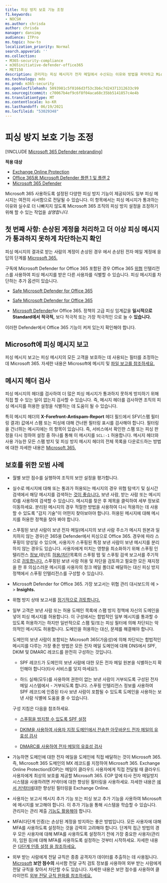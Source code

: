 ```yaml
---
title: 피싱 방지 보호 기능 조정
f1.keywords:
- NOCSH
ms.author: chrisda
author: chrisda
manager: dansimp
audience: ITPro
ms.topic: how-to
localization_priority: Normal
search.appverid: ''
ms.collection:
- M365-security-compliance
- m365initiative-defender-office365
- MET150
description: 관리자는 피싱 메시지가 전자 메일에서 수신되는 이유와 방법을 파악하고 Microsoft 365 향후 더 많은 피싱 메시지를 방지하는 방법에 대해 학습할 수 있습니다.
ms.technology: mdo
ms.prod: m365-security
ms.openlocfilehash: 5093981c5f0166d3f53c3b6c7d24371312633c99
ms.sourcegitcommit: c70067b4ef9c6f8f04aca68c35bb5141857c4e4b
ms.translationtype: MT
ms.contentlocale: ko-KR
ms.lasthandoff: 06/19/2021
ms.locfileid: "53029348"
---
```

# <a name="tune-anti-phishing-protection"></a>피싱 방지 보호 기능 조정

[!INCLUDE [Microsoft 365 Defender rebranding](../includes/microsoft-defender-for-office.md)]

**적용 대상**
- [Exchange Online Protection](exchange-online-protection-overview.md)
- [Office 365용 Microsoft Defender 플랜 1 및 플랜 2](defender-for-office-365.md)
- [Microsoft 365 Defender](../defender/microsoft-365-defender.md)

Microsoft 365 사용하도록 설정된 다양한 피싱 방지 기능이 제공되어도 일부 피싱 메시지는 여전히 사서함으로 전달될 수 있습니다. 이 항목에서는 피싱 메시지가 통과하는 이유와 실수로 더 나빠지지 않도록 Microsoft 365 조직의 피싱 방지 설정을 조정하기 위해 할 수 있는 작업을 _설명합니다._

## <a name="first-things-first-deal-with-any-compromised-accounts-and-make-sure-you-block-any-more-phishing-messages-from-getting-through"></a>첫 번째 사항: 손상된 계정을 처리하고 더 이상 피싱 메시지가 통과하지 못하게 차단하는지 확인

피싱 메시지의 결과로 받는 사람의 계정이 손상된 경우 에서 손상된 전자 메일 계정에 응답의 단계를 [Microsoft 365.](responding-to-a-compromised-email-account.md)

구독에 Microsoft Defender for Office 365 포함된 경우 Office 365 [위협](office-365-ti.md) 인텔리전스를 사용하여 피싱 메시지를 받은 다른 사용자를 식별할 수 있습니다. 피싱 메시지를 차단하는 추가 옵션이 있습니다.

- [Safe Microsoft Defender for Office 365](set-up-safe-links-policies.md)

- [Safe Microsoft Defender for Office 365](set-up-safe-attachments-policies.md)

- [Microsoft Defender](configure-mdo-anti-phishing-policies.md)for Office 365. 정책의 고급 피싱  임계값을 **일시적으로 Standard에서** **적극적,** 보다 적극적 또는 가장 적극적인 으로 늘 수 **있습니다.**

이러한 Defender에서 Office 365 기능이 켜져 있는지 확인해야 합니다.

## <a name="report-the-phishing-message-to-microsoft"></a>Microsoft에 피싱 메시지 보고

피싱 메시지 보고는 피싱 메시지의 모든 고객을 보호하는 데 사용되는 필터를 조정하는 데 Microsoft 365. 자세한 내용은 Microsoft에 메시지 및 [파일 보고를 참조하세요.](report-junk-email-messages-to-microsoft.md)

## <a name="inspect-the-message-headers"></a>메시지 헤더 검사

피싱 메시지의 헤더를 검사하여 더 많은 피싱 메시지가 통과하지 못하게 방지하기 위해 직접 할 수 있는 일이 없는지 검사할 수 있습니다. 즉, 메시지 헤더를 검사하면 조직의 피싱 메시지를 허용한 설정을 식별하는 데 도움이 될 수 있습니다.

특히 메시지 헤더의 **X-Forefront-Antispam-Report** 헤더 필드에서 SFV(스팸 필터링 결과) 값에서 스팸 또는 피싱에 대해 건너뛴 필터링 표시를 검사해야 합니다. 필터링을 건너뛰는 메시지에는 의 항목이 있습니다. 즉, 서비스에서 확인한 스팸 또는 피싱 판정을 다시 정하여 설정 중 하나를 통해 이 메시지를 `SCL:-1` 허용합니다. 메시지 헤더와 사용 가능한 모든 스팸 방지 및 피싱 방지 메시지 헤더의 전체 목록을 다운로드하는 방법에 대한 자세한 내용은 [Microsoft 365.](anti-spam-message-headers.md)

## <a name="best-practices-to-stay-protected"></a>보호를 위한 모범 사례

- 월별 보안 점수를 [](../defender/microsoft-secure-score.md) 실행하여 조직의 보안 설정을 평가합니다.

- 실수로 메시지에 대해 또는 통과가 허용되는 메시지의 경우 위협 탐색기 및 실시간 검색에서 해당 메시지를 검색하는 [것이 좋습니다.](threat-explorer.md) 보낸 사람, 받는 사람 또는 메시지 ID를 사용하여 검색할 수 있습니다. 메시지를 찾은 후 제목을 클릭하여 세부 정보로 이동하세요. 분리된 메시지의 경우 적절한 방법을 사용하여 다시 적용하는 데 사용할 수 있도록 "감지 기술"이 어떤지 찾아보아야 합니다. 허용된 메시지에 대해 메시지를 허용한 정책을 찾아 봐야 합니다.

- 스푸핑된 보낸 사람이 보낸 전자 메일(메시지의 보낸 사람 주소가 메시지 원본과 일치하지 않는 경우)은 365용 Defender에서 피싱으로 Office 365. 경우에 따라 스푸핑이 양성일 수 있으며, 사용자가 스푸핑된 특정 보낸 사람이 보낸 메시지를 분리하지 않는 경우도 있습니다. 사용자에게 미치는 영향을 최소화하기 위해 스푸핑 인텔리전스  [정보,](learn-about-spoof-intelligence.md)테넌트 [허용/차단](tenant-allow-block-list.md)목록의 스푸핑 탭 및 스푸핑 검색 보고서를 주기적으로 [검토합니다.](view-email-security-reports.md#spoof-detections-report) 스푸핑된 보낸 사람 허용 및 차단을 검토하고 필요한 모든 재지정을 한 [](set-up-anti-phishing-policies.md#spoof-settings) 후 의심스러운 메시지를 사용자의 정크 메일  폴더로 배달하는 대신 피싱 방지 정책에서 스푸핑 인텔리전스를 구성할 수 있습니다.

- Microsoft Defender for Office 365. 가장 보고서는 위협 관리  대시보드의 에 \>  \> **Insights.**

- 위협 방지 상태 보고서를 [정기적으로 검토합니다.](view-reports-for-mdo.md#threat-protection-status-report)

- 일부 고객은 보낸 사람 또는 허용 도메인 목록에 스팸 방지 정책에 자신의 도메인을 넣어 피싱 메시지를 허용합니다. 이 구성에서는 합법적인 일부 메시지를 통과할 수 있도록 허용하기는 하지만 일반적으로 스팸 및/또는 피싱 필터에 의해 차단되는 악의적인 메시지도 허용합니다. 도메인을 허용하는 대신, 문제를 해결해야 합니다.

  도메인의 보낸 사람이 포함되는 Microsoft 365(가음성)에 의해 차단되는 합법적인 메시지를 다루는 가장 좋은 방법은 모든 전자 메일 도메인에 대해 DNS에서  SPF, DKIM 및 DMARC 레코드를 완전히 구성하는 것입니다.

  - SPF 레코드가 도메인의  보낸 사람에 대한 모든 전자 메일 원본을 식별하는지 확인해야 합니다(타사 서비스를 잊지 마세요!).

  - 하드 실패(모두)를 사용하여 권한이 없는 보낸 사람이 거부되도록 구성된 전자 메일 시스템에서 \- 거부되도록 합니다. 스푸핑 [](learn-about-spoof-intelligence.md) 인텔리전스 정보를 사용하여 SPF 레코드에 인증된 타사 보낸 사람이 포함될 수 있도록 도메인을 사용하는 보낸 사람 식별에 도움을 줄 수 있습니다.

  구성 지침은 다음을 참조하세요.

  - [스푸핑을 방지할 수 있도록 SPF 설정](set-up-spf-in-office-365-to-help-prevent-spoofing.md)

  - [DKIM을 사용하여 사용자 지정 도메인에서 전송한 아웃바운드 전자 메일의 유효성 검사](use-dkim-to-validate-outbound-email.md)

  - [DMARC를 사용하여 전자 메일의 유효성 검사](use-dmarc-to-validate-email.md)

- 가능하면 도메인에 대한 전자 메일을 도메인에 직접 배달하는 것이 Microsoft 365. 즉, Microsoft 365 도메인의 MX 레코드를 지정하여 Microsoft 365. Exchange Online Protection(EOP)는 메일이 클라우드 사용자에게 직접 전달될 때 클라우드 사용자에게 최상의 보호를 제공할 Microsoft 365. EOP 앞에 타사 전자 메일방지 시스템을 사용하려면 커넥터에 대한 향상된 필터링을 사용하세요. 자세한 내용은 [에서 커넥터에](/Exchange/mail-flow-best-practices/use-connectors-to-configure-mail-flow/enhanced-filtering-for-connectors)대한 향상된 필터링을 Exchange Online.

- 사용자는 보고서 [](enable-the-report-message-add-in.md) 메시지 추가 기능 또는 [](enable-the-report-phish-add-in.md) 피싱 보고 추가 기능을 사용하여 Microsoft에 메시지를 보고해야 합니다. 이 추가 기능을 통해 시스템을 학습할 수 있습니다. 관리자는 관리 제출 [기능도 활용해야](admin-submission.md) 합니다.

- MFA(다단계 인증)는 손상된 계정을 방지하는 좋은 방법입니다. 모든 사용자에 대해 MFA를 사용하도록 설정하는 것을 강력히 고려해야 합니다. 단계적 접근 방법의 경우 모든 사용자에 대해 MFA를 사용하도록 설정하기 전에 가장 중요한 사용자(관리자, 임원 등)에 대해 MFA를 사용하도록 설정하는 것부터 시작하세요. 자세한 내용은 [다단계 인증 설정 을 참조하세요.](../../admin/security-and-compliance/set-up-multi-factor-authentication.md)

- 외부 받는 사람에게 전달 규칙은 종종 공격자가 데이터를 추출하는 데 사용됩니다. [Microsoft](../defender/microsoft-secure-score.md) **보안 점수의** 사서함 전달 규칙 검토 정보를 사용하여 외부 받는 사람에게 전달 규칙을 찾아서 차단할 수도 있습니다. 자세한 내용은 보안 점수를 사용하여 클라이언트 [외부 전달 규칙 완화를 참조하세요.](/archive/blogs/office365security/mitigating-client-external-forwarding-rules-with-secure-score)
